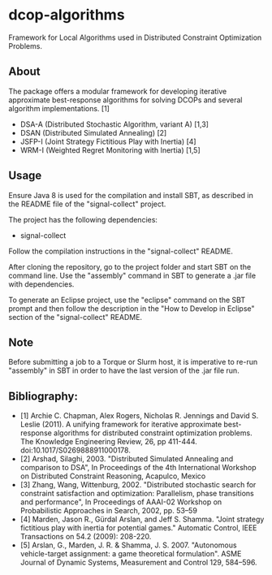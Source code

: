 dcop-algorithms
===============

Framework for Local Algorithms used in Distributed Constraint Optimization Problems.


About
-------------------------------------
The package offers a modular framework for developing iterative approximate best-response algorithms for solving DCOPs and several algorithm implementations. [1]

- DSA-A (Distributed Stochastic Algorithm, variant A) [1,3]
- DSAN (Distributed Simulated Annealing) [2]
- JSFP-I (Joint Strategy Fictitious Play with Inertia) [4]
- WRM-I (Weighted Regret Monitoring with Inertia) [1,5]

Usage
-------------------------------------
Ensure Java 8 is used for the compilation and install SBT, as described in the README file of the "signal-collect" project.

The project has the following dependencies:
- signal-collect


Follow the compilation instructions in the "signal-collect" README.

After cloning the repository, go to the project folder and start SBT on the command line. Use the "assembly" command in SBT to generate a .jar file with dependencies.

To generate an Eclipse project, use the "eclipse" command on the SBT prompt and then follow the description in the "How to Develop in Eclipse" section of the "signal-collect" README.

Note
-----
Before submitting a job to a Torque or Slurm host, it is imperative to re-run "assembly" in SBT in order to have the last version of the .jar file run.


Bibliography:
-----------------------
- [1] Archie C. Chapman, Alex Rogers, Nicholas R. Jennings and David S. Leslie (2011). A unifying framework for iterative approximate best-response algorithms for distributed constraint optimization problems. The Knowledge Engineering Review, 26, pp 411-444. doi:10.1017/S0269888911000178.
- [2] Arshad, Silaghi, 2003. "Distributed Simulated Annealing and comparison to DSA", In Proceedings of the 4th International Workshop on Distributed Constraint Reasoning, Acapulco, Mexico
- [3] Zhang, Wang, Wittenburg, 2002. "Distributed stochastic search for constraint satisfaction and optimization: Parallelism, phase transitions and performance", In Proceedings  of AAAI-02 Workshop on Probabilistic Approaches in Search, 2002, pp. 53–59
- [4] Marden, Jason R., Gürdal Arslan, and Jeff S. Shamma. "Joint strategy fictitious play with inertia for potential games." Automatic Control, IEEE Transactions on 54.2 (2009): 208-220.
- [5] Arslan, G., Marden, J. R. & Shamma, J. S. 2007. "Autonomous vehicle-target assignment: a game theoretical formulation". ASME Journal of Dynamic Systems, Measurement and Control 129, 584–596.
